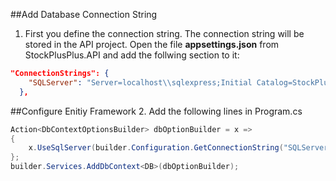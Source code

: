 ##Add Database Connection String
1. First you define the connection string. The connection string will be stored in the API project. Open the file **appsettings.json** from StockPlusPlus.API and add the follwing section to it:
```JSON
"ConnectionStrings": {
    "SQLServer": "Server=localhost\\sqlexpress;Initial Catalog=StockPlusPlus;Persist Security Info=True;Integrated Security=SSPI;TrustServerCertificate=True;"
  },
```

##Configure Enitiy Framework
2. Add the following lines in Program.cs
```C#
Action<DbContextOptionsBuilder> dbOptionBuilder = x =>
{
    x.UseSqlServer(builder.Configuration.GetConnectionString("SQLServer")!)
};
builder.Services.AddDbContext<DB>(dbOptionBuilder);
```

